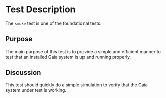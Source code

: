 # Test Description

The `smoke` test is one of the foundational tests.

## Purpose

The main purpose of this test is to provide a simple and
efficient manner to test that an installed Gaia system is
up and running properly.

## Discussion

This test should quickly do a simple simulation to verify
that the Gaia system under test is working.
